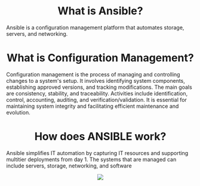 <h1 align="center"> What is Ansible?</h1>
Ansible is a configuration management platform that automates storage, servers, and networking. 
<h1 align="center"> What is Configuration Management?</h1>
Configuration management is the process of managing and controlling changes to a system's setup. It involves identifying system components, establishing approved versions, and tracking modifications. The main goals are consistency, stability, and traceability. Activities include identification, control, accounting, auditing, and verification/validation. It is essential for maintaining system integrity and facilitating efficient maintenance and evolution.
<h1 align="center">How does ANSIBLE work?</h1>
Ansible simplifies IT automation by capturing IT resources and supporting multitier deployments from day 1. The systems that are managed can include servers, storage, networking, and software

<p align="center">
<img src="https://github.com/UnaizaNaseem/Notes/assets/73931604/42dcb7fc-89a8-4900-8b5e-104703678000">
</p>
